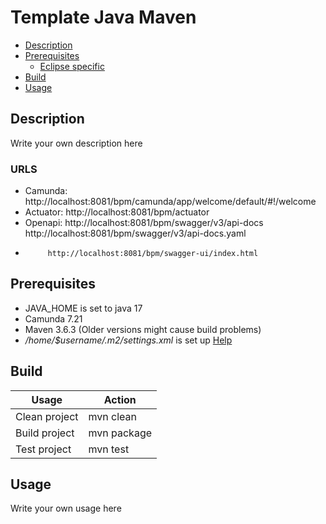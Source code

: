 # Template Java Maven

- [Description](#description)
- [Prerequisites](#prerequisites)
    - [Eclipse specific](#eclipse-specific)
- [Build](#build)
- [Usage](#usage)

## Description

Write your own description here

### URLS

- Camunda: http://localhost:8081/bpm/camunda/app/welcome/default/#!/welcome
- Actuator: http://localhost:8081/bpm/actuator
- Openapi: http://localhost:8081/bpm/swagger/v3/api-docs
           http://localhost:8081/bpm/swagger/v3/api-docs.yaml
-          http://localhost:8081/bpm/swagger-ui/index.html


## Prerequisites

- JAVA_HOME is set to java 17
- Camunda 7.21
- Maven 3.6.3 (Older versions might cause build problems)
- *_/home/$username/.m2/settings.xml_* is set
  up [Help](https://swp-confluence.atlassian.net/wiki/spaces/SWPIT/pages/411173348/How+to+Install+and+setup+maven#Setting-up-the-maven-settings)


## Build

| Usage         | Action                   |
|---------------|--------------------------|
| Clean project | mvn clean                |
| Build project | mvn package              |
| Test project  | mvn test                 |

## Usage

Write your own usage here